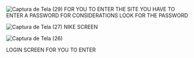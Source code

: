 ![Captura de Tela (29)](https://github.com/user-attachments/assets/17fb3d0d-5e64-4989-9aaa-b306c7ad3ba8)
FOR YOU TO ENTER THE SITE YOU HAVE TO ENTER A PASSWORD FOR CONSIDERATIONS
LOOK FOR THE PASSWORD

![Captura de Tela (27)](https://github.com/user-attachments/assets/7af7f82b-aa71-440e-b1ae-7cef59928884)
NIKE SCREEN

![Captura de Tela (26)](https://github.com/user-attachments/assets/84d4a3b0-972c-4a9c-91df-b9b82a141132)

LOGIN SCREEN FOR YOU TO ENTER

